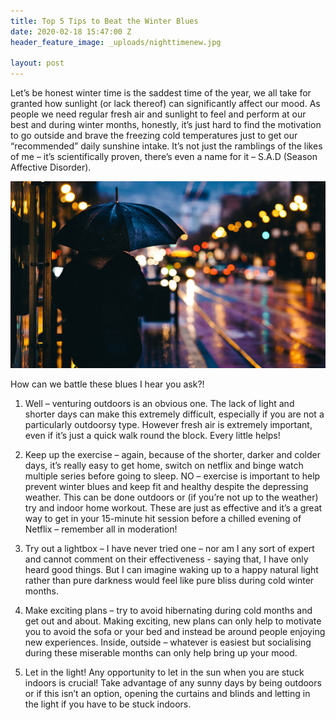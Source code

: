 ```yaml
---
title: Top 5 Tips to Beat the Winter Blues
date: 2020-02-18 15:47:00 Z
header_feature_image: _uploads/nighttimenew.jpg

layout: post
---
```


Let’s be honest winter time is the saddest time of the year, we all take for granted how sunlight (or lack thereof) can significantly affect our mood. As people we need regular fresh air and sunlight to feel and perform at our best and during winter months, honestly, it’s just hard to find the motivation to go outside and brave the freezing cold temperatures just to get our “recommended” daily sunshine intake. It’s not just the ramblings of the likes of me – it’s scientifically proven, there’s even a name for it – S.A.D (Season Affective Disorder).

[![Beat the Winter Blues](/_uploads/nighttimenew.jpg)](/_uploads/nighttimenew.jpg)

How can we battle these blues I hear you ask?!
1.	Well – venturing outdoors is an obvious one. The lack of light and shorter days can make this extremely difficult, especially if you are not a particularly outdoorsy type. However fresh air is extremely important, even if it’s just a quick walk round the block. Every little helps!

2.	Keep up the exercise – again, because of the shorter, darker and colder days, it’s really easy to get home, switch on netflix and binge watch multiple series before going to sleep. NO – exercise is important to help prevent winter blues and keep fit and healthy despite the depressing weather. This can be done outdoors or (if you’re not up to the weather) try and indoor home workout. These are just as effective and it’s a great way to get in your 15-minute hit session before a chilled evening of Netflix – remember all in moderation!

3.	Try out a lightbox – I have never tried one – nor am I any sort of expert and cannot comment on their effectiveness - saying that, I have only heard good things. But I can imagine waking up to a happy natural light rather than pure darkness would feel like pure bliss during cold winter months.  

4.	Make exciting plans – try to avoid hibernating during cold months and get out and about. Making exciting, new plans can only help to motivate you to avoid the sofa or your bed and instead be around people enjoying new experiences. Inside, outside – whatever is easiest but socialising during these miserable months can only help bring up your mood.

5.	Let in the light! Any opportunity to let in the sun when you are stuck indoors is crucial! Take advantage of any sunny days by being outdoors or if this isn’t an option, opening the curtains and blinds and letting in the light if you have to be stuck indoors.
